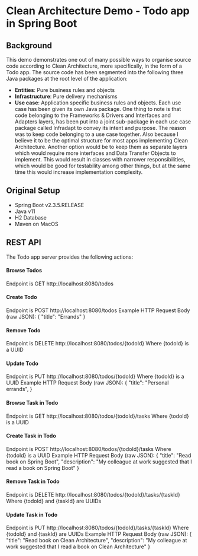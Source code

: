 # Clean Architecture Demo - Todo app in Spring Boot
## Background
This demo demonstrates one out of many possible ways to organise source code according to Clean Architecture, more specifically, in the form of a Todo app.
The source code has been segmented into the following three Java packages at the root level of the application:
* **Entities**: Pure business rules and objects
* **Infrastructure**: Pure delivery mechanisms
* **Use case**: Application specific business rules and objects. Each use case has been given its own Java package. One thing to note is that code belonging to the Frameworks & Drivers and Interfaces and Adapters layers, has been put into a joint sub-package in each use case package called Infradapt to convey its intent and purpose. The reason was to keep code belonging to a use case together. Also because I believe it to be the optimal structure for most apps implementing Clean Architecture. Another option would be to keep them as separate layers which would require more interfaces and Data Transfer Objects to implement. This would result in classes with narrower responsibilities, which would be good for testability among other things, but at the same time this would increase implementation complexity.

## Original Setup
* Spring Boot v2.3.5.RELEASE
* Java v11
* H2 Database
* Maven on MacOS

## REST API
The Todo app server provides the following actions:
#### Browse Todos
Endpoint is GET http://localhost:8080/todos

#### Create Todo
Endpoint is POST http://localhost:8080/todos
Example HTTP Request Body (raw JSON):
{
	"title": "Errands"
}

#### Remove Todo
Endpoint is DELETE http://localhost:8080/todos/{todoId}
Where {todoId} is a UUID

#### Update Todo
Endpoint is PUT http://localhost:8080/todos/{todoId}
Where {todoId} is a UUID
Example HTTP Request Body (raw JSON):
{
	"title": "Personal errands",
}

#### Browse Task in Todo
Endpoint is GET http://localhost:8080/todos/{todoId}/tasks
Where {todoId} is a UUID

#### Create Task in Todo
Endpoint is POST http://localhost:8080/todos/{todoId}/tasks
Where {todoId} is a UUID
Example HTTP Request Body (raw JSON):
{
	"title": "Read book on Spring Boot",
	"description": "My colleague at work suggested that I read a book on Spring Boot"
}

#### Remove Task in Todo
Endpoint is DELETE http://localhost:8080/todos/{todoId}/tasks/{taskId}
Where {todoId} and {taskId} are UUIDs

#### Update Task in Todo
Endpoint is PUT http://localhost:8080/todos/{todoId}/tasks/{taskId}
Where {todoId} and {taskId} are UUIDs
Example HTTP Request Body (raw JSON):
{
	"title": "Read book on Clean Architecture",
	"description": "My colleague at work suggested that I read a book on Clean Architecture"
}
